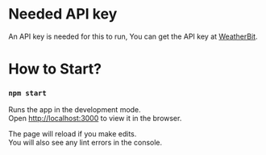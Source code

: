 # Needed API key
An API key is needed for this to run, You can get the API key at [WeatherBit](https://www.weatherbit.io/).

# How to Start?

### `npm start`

Runs the app in the development mode.\
Open [http://localhost:3000](http://localhost:3000) to view it in the browser.

The page will reload if you make edits.\
You will also see any lint errors in the console.
